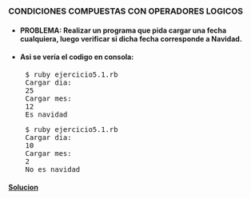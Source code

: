 ### CONDICIONES COMPUESTAS CON OPERADORES LOGICOS

* #### PROBLEMA: Realizar un programa que pida cargar una fecha cualquiera, luego verificar si dicha fecha corresponde a Navidad.



* #### Asi se vería el codigo en consola:

<pre>
    $ ruby ejercicio5.1.rb
    Cargar dia: 
    25
    Cargar mes: 
    12
    Es navidad
</pre>

<pre>
    $ ruby ejercicio5.1.rb
    Cargar dia: 
    10
    Cargar mes: 
    2
    No es navidad
</pre>

#### [Solucion][12]
[12]:/Ejercicio5.1/ejercicio5.1.rb